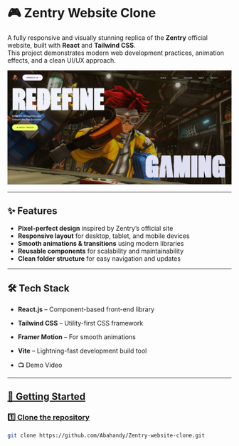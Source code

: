 # 🎮 Zentry Website Clone

A fully responsive and visually stunning replica of the **Zentry** official website, built with **React** and **Tailwind CSS**.  
This project demonstrates modern web development practices, animation effects, and a clean UI/UX approach.

![Project Cover](src/assets/zentry-cover.png)

---

## ✨ Features

- **Pixel-perfect design** inspired by Zentry’s official site  
- **Responsive layout** for desktop, tablet, and mobile devices  
- **Smooth animations & transitions** using modern libraries  
- **Reusable components** for scalability and maintainability  
- **Clean folder structure** for easy navigation and updates  

---

## 🛠️ Tech Stack

- **React.js** – Component-based front-end library  
- **Tailwind CSS** – Utility-first CSS framework  
- **Framer Motion** – For smooth animations  
- **Vite** – Lightning-fast development build tool

- 📺 Demo Video
<a href="https://youtu.be/MJGoYlFWzoE"> 

---

## 🚀 Getting Started

### 1️⃣ Clone the repository
```bash
git clone https://github.com/Abahandy/Zentry-website-clone.git
